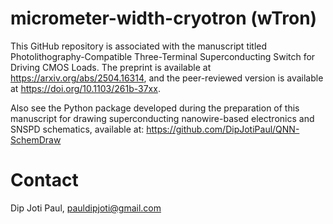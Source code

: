 # micrometer-width-cryotron (wTron)
This GitHub repository is associated with the manuscript titled Photolithography-Compatible Three-Terminal Superconducting Switch for Driving CMOS Loads. The preprint is available at https://arxiv.org/abs/2504.16314, and the peer-reviewed version is available at https://doi.org/10.1103/261b-37xx. 

Also see the Python package developed during the preparation of this manuscript for drawing superconducting nanowire-based electronics and SNSPD schematics, available at: https://github.com/DipJotiPaul/QNN-SchemDraw

# Contact
Dip Joti Paul, pauldipjoti@gmail.com
